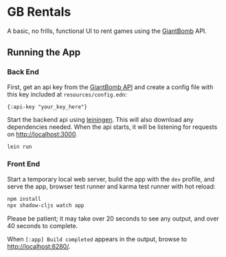 # GB Rentals

A basic, no frills, functional UI to rent games using the [GiantBomb](https://www.giantbomb.com/) API. 

## Running the App

### Back End

First, get an api key from the [GiantBomb API](https://www.giantbomb.com/api/) and create a config file with this key included at `resources/config.edn`:

```edn
{:api-key "your_key_here"}
```

Start the backend api using [leiningen](https://leiningen.org/). This will also download any dependencies needed. When the api starts, it will be listening for requests on [http://localhost:3000](http://localhost:3000).

```sh
lein run
```

### Front End

Start a temporary local web server, build the app with the `dev` profile, and serve the app,
browser test runner and karma test runner with hot reload:

```sh
npm install
npx shadow-cljs watch app
```

Please be patient; it may take over 20 seconds to see any output, and over 40 seconds to complete.

When `[:app] Build completed` appears in the output, browse to
[http://localhost:8280/](http://localhost:8280/).
